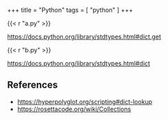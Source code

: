 +++
title = "Python"
tags = [ "python" ]
+++

{{< r "a.py" >}}

<https://docs.python.org/library/stdtypes.html#dict.get>

{{< r "b.py" >}}

<https://docs.python.org/library/stdtypes.html#dict>

## References

- <https://hyperpolyglot.org/scripting#dict-lookup>
- <https://rosettacode.org/wiki/Collections>
